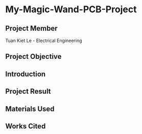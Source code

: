 # My-Magic-Wand-PCB-Project
## Project Member
Tuan Kiet Le - Electrical Engineering
## Project Objective
## Introduction
## Project Result
## Materials Used
## Works Cited
